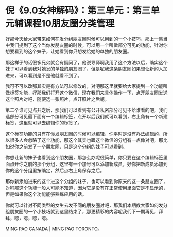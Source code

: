 # 倪《9.0女神解码》：第三单元：第三单元辅课程10朋友圈分类管理

好那今天给大家带来如何在发分组朋友圈时候可以用到的一个小技巧，那上一集当中我们提到了这个当你发朋友圈的时候，可以用一个叫做部分可见的功能，针对你想要看到的这个妹子，让她看到你只想发给她的单独的朋友圈。

那这样子的话很多兄弟就会有疑问了，他说导师啊我用了这个方法以后，确实这个妹子可以看到我对她发的单独的朋友圈了，但是呢我这条朋友圈如果想让新的人加进来，可以看到是不是他就看不到了。

我可不可以改那其实是有方法可以修改的，对吧那这里就要给大家提到一个功能叫做标签功能，好那我们打开这个微信，现在我们来具体操作一下，点开朋友圈发送这个照片对吧，随便选一张照片，点开照片之后呢。

第二个谁可见点开之后，那我们可以看到有公开私密部分可见不给谁看的吧，我们选部分可见最下面有一个编辑标签，点开以后我们就可以看到，右上角有一个新建标签，这里就可以去编辑你的标签了。

这个标签功能的只有在你发朋友圈的时候可以编辑，你平时是没有办法编辑的，所以很多人会忽略了这个功能，那这个其实也跟这个微信的分组有一点像对吧，那比如说你之前发了一个朋友圈，只是这个分组的妹子可以看到。

你想让新的妹子也看到这个朋友圈，那怎么办呢很简单，你只要在这个编辑标签里面点开你之前的那个分组，这里有一个加号可以添加新成员，好你把新成员添加到你的这个分组里按确定，然后点右上角保存之后。

那你新添加进来的这个进这个分组的妹子，也可以看到你原来的这一条朋友圈了，对吧那这个功能一般人可能不知道，因为它是没有在正常使用里面它是不显示的，但是如果你这个功能能够熟练应用的话。

你就可以针对不同类型的女生去发不同的朋友圈对吧，那我们本期教大家如何发分组朋友圈的一个小技巧就到这里结束了，那更精彩的内容呢我们下一期再见，拜拜，嗯，嗯，嗯，嗯。

MING PAO CANADA | MING PAO TORONTO。